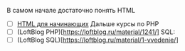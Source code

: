 В самом начале достаточно понять HTML
- [ ] [HTML для начинающих](https://youtu.be/8mK5aY5YOCc)
Дальше курсы по PHP
- [ ] (LoftBlog PHP)[https://loftblog.ru/material/1241/]
SQL:
- [ ] (LoftBlog SQL)[https://loftblog.ru/material/1-vvedenie/]